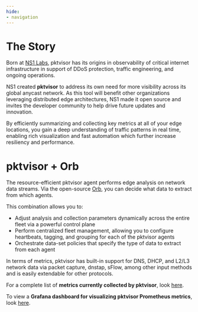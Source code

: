 ```yaml
---
hide:
- navigation
---
```

# The Story
Born at [NS1 Labs](https://ns1.com/labs), pktvisor has its origins in observability of critical internet infrastructure in support of DDoS protection, traffic
engineering, and ongoing operations. 

NS1 created **pktvisor** to address its own need for more visibility across its global anycast network. As this tool will benefit other organizations leveraging distributed edge architectures, NS1 made it open source and invites the developer community to help drive future updates and innovation.

By efficiently summarizing and collecting key metrics at all of your edge locations, you gain a deep understanding of traffic patterns in real time, enabling rich visualization and fast automation which further increase resiliency and performance.


# pktvisor + Orb
The resource-efficient pktvisor agent performs edge analysis on network data streams. Via the open-source [Orb](https://getorb.io/), you can decide what data to extract from which agents.

This combination allows you to:

- Adjust analysis and collection parameters dynamically across the entire fleet via a powerful control plane
- Perform centralized fleet management, allowing you to configure heartbeats, tagging, and grouping for each of the pktvisor agents
- Orchestrate data-set policies that specify the type of data to extract from each agent

In terms of metrics, pktvisor has built-in support for DNS, DHCP, and L2/L3 network data via packet capture, dnstap, sFlow, among other input methods and is easily extendable 
for other protocols.
 
For a complete list of **metrics currently collected by pktvisor**, look [here](https://github.com/ns1labs/pktvisor/wiki/Current-Metrics).

To view a **Grafana dashboard for visualizing pktvisor Prometheus metrics**, look [here](https://grafana.com/grafana/dashboards/14221).
